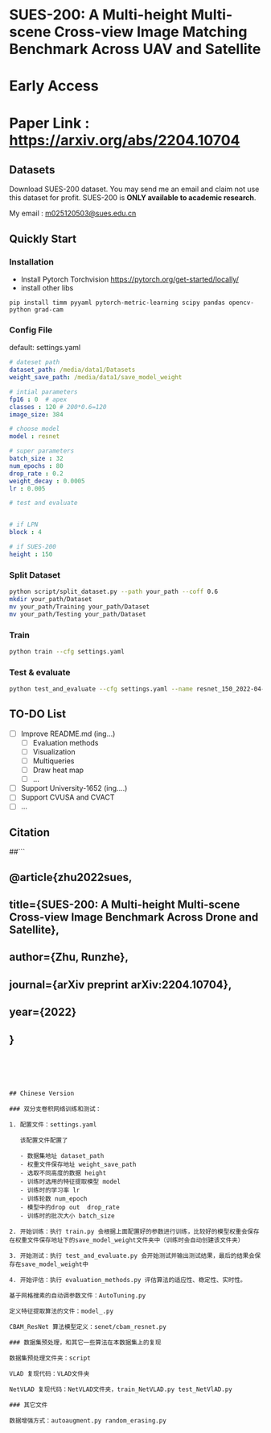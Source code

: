 # SUES-200: A Multi-height Multi-scene Cross-view Image Matching Benchmark Across UAV and Satellite

# **Early Access** 
 
# Paper Link : https://arxiv.org/abs/2204.10704

## Datasets

Download SUES-200 dataset. You may send me an email and claim not use this dataset for profit. SUES-200 is **ONLY  available to academic research**.

My email : m025120503@sues.edu.cn



## Quickly Start

### Installation

- Install Pytorch Torchvision https://pytorch.org/get-started/locally/
- install other libs

```
pip install timm pyyaml pytorch-metric-learning scipy pandas opencv-python grad-cam
```

### Config File

default: settings.yaml

```yaml
# dateset path
dataset_path: /media/data1/Datasets
weight_save_path: /media/data1/save_model_weight

# intial parameters
fp16 : 0  # apex
classes : 120 # 200*0.6=120
image_size: 384

# choose model
model : resnet

# super parameters
batch_size : 32
num_epochs : 80
drop_rate : 0.2
weight_decay : 0.0005
lr : 0.005

# test and evaluate


# if LPN
block : 4

# if SUES-200
height : 150

```

### Split Dataset

```bash
python script/split_dataset.py --path your_path --coff 0.6
mkdir your_path/Dataset
mv your_path/Training your_path/Dataset
mv your_path/Testing your_path/Dataset
```



### Train

```bash
python train --cfg settings.yaml
```



### Test & evaluate

```bash
python test_and_evaluate --cfg settings.yaml --name resnet_150_2022-04-25-10:26:34 --seq -3
```



## TO-DO List

- [ ] Improve README.md (ing...)
  - [ ] Evaluation methods
  - [ ] Visualization
  - [ ] Multiqueries
  - [ ] Draw heat map
  - [ ] ...

- [ ] Support University-1652 (ing....)
- [ ] Support CVUSA and CVACT
- [ ] ...

##  

## Citation

##```
## @article{zhu2022sues,
##  title={SUES-200: A Multi-height Multi-scene Cross-view Image Benchmark Across Drone and Satellite},
##  author={Zhu, Runzhe},
##  journal={arXiv preprint arXiv:2204.10704},
##  year={2022}
## }
```





## Chinese Version

### 双分支卷积网络训练和测试：

1. 配置文件：settings.yaml

   该配置文件配置了 

   - 数据集地址 dataset_path
   - 权重文件保存地址 weight_save_path
   - 选取不同高度的数据 height
   - 训练时选用的特征提取模型 model
   - 训练时的学习率 lr
   - 训练轮数 num_epoch
   - 模型中的drop out  drop_rate
   - 训练时的批次大小 batch_size

2. 开始训练：执行 train.py 会根据上面配置好的参数进行训练，比较好的模型权重会保存在权重文件保存地址下的save_model_weight文件夹中（训练时会自动创建该文件夹）

3. 开始测试：执行 test_and_evaluate.py 会开始测试并输出测试结果，最后的结果会保存在save_model_weight中

4. 开始评估：执行 evaluation_methods.py 评估算法的适应性、稳定性、实时性。

基于网格搜素的自动调参数文件：AutoTuning.py

定义特征提取算法的文件：model_.py

CBAM_ResNet 算法模型定义：senet/cbam_resnet.py

### 数据集预处理，和其它一些算法在本数据集上的复现

数据集预处理文件夹：script

VLAD 复现代码：VLAD文件夹

NetVLAD 复现代码：NetVLAD文件夹，train_NetVLAD.py test_NetVlAD.py

### 其它文件

数据增强方式：autoaugment.py random_erasing.py
